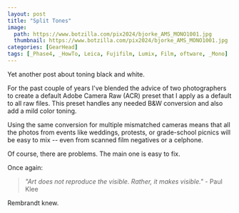 ```yaml
---
layout: post
title: "Split Tones"
image:
  path: https://www.botzilla.com/pix2024/bjorke_AMS_MONO1001.jpg
  thumbnail: https://www.botzilla.com/pix2024/bjorke_AMS_MONO1001.jpg
categories: [GearHead]
tags: [_Phase4, _HowTo, Leica, Fujifilm, Lumix, Film, oftware, _Mono]
---
```


Yet another post about toning black and white.

For the past couple of years I've blended the advice of two photographers to create a default Adobe Camera Raw (ACR) preset that I apply as a default to all raw files. This preset handles any needed B&W conversion and also add a mild color toning.

Using the same conversion for multiple mismatched cameras means that all the photos from events like weddings, protests, or grade-school picnics will be easy to mix -- even from scanned film negatives or a celphone.

Of course, there are problems. The main one is easy to fix.

<!--more-->

Once again:

<blockquote><i>"Art does not reproduce the visible. Rather, it makes visible."</i> - Paul Klee</blockquote>

Rembrandt knew.